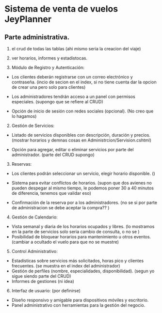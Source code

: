 # Sistema de venta de vuelos JeyPlanner

## Parte administrativa.
1. el crud de todas las tablas (ahi mismo seria la creacion del viaje)
2. ver horarios, informes  y estadistocas.

1. Módulo de Registro y Autenticación:
- Los clientes deberán registrarse con un correo electrónico y contraseña.  (incio de secion en el index, si no tiene cuenta dar la opcion de crear una pero solo para clientes)

- Los administradores tendrán acceso a un panel con permisos
especiales. (supongo que se refiere al CRUD)

- Opción de inicio de sesión con redes sociales (opcional). (No creo que lo hagamos)

2. Gestión de Servicios:

- Listado de servicios disponibles con descripción, duración y precios. (mostrar horarios y demnas cosas en Administrcion/Servision.cshtml)

- Opción para agregar, editar o eliminar servicios por parte del
administrador.  (parte del CRUD supongo)

3. Reservas:

- Los clientes podrán seleccionar un servicio, elegir horario disponible. ()

- Sistema para evitar conflictos de horarios.  (supon que dos avienes no pueden despegar al mismo tiempo, le podemos poner 30 a 40 minutos de diferencia, tenemos que validar eso)

- Confirmación de la reserva por a los administradores. (no se si por parte de administracion se debe aceptar la compra?? )

4. Gestión de Calendario:
- Vista semanal y diaria de los horarios ocupados y libres. (lo mostramos en la parte de servicios solo seria cambio de consulta, o no se
)
- Posibilidad de bloquear horarios para mantenimiento u otros eventos. (cambiar a ocultado el vuelo para que no se muestre)

5. Control Administrativo:
- Estadísticas sobre servicios más solicitados, horas pico y clientes frecuentes. (se muestra en el index del administrador)
- Gestión de perfiles (nombre, especialidades, disponibilidad). (segun yo sigue siendo parte del CRUD)
- Informes de gestiones  (ni idea)

6. Interfaz de usuario: (por definirse)
- Diseño responsivo y amigable para dispositivos móviles y escritorio. 
- Panel administrativo con herramientas para la gestión del negocio.